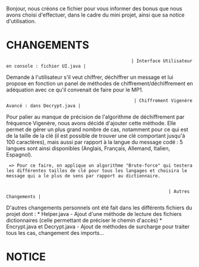 
Bonjour, nous créons ce fichier pour vous informer des bonus que nous avons choisi d'effectuer, dans le cadre du mini projet, ainsi que sa notice d'utilisation.

#                                                                      CHANGEMENTS

                                                   | Interface Utilisateur en console : fichier UI.java | 

Demande à l'utilisateur s'il veut chiffrer, déchiffrer un message et lui propose en fonction un panel de méthodes de chiffrement/déchiffrement en adéquation avec ce qu'il convenait de faire pour le MP1.


                                                    | Chiffrement Vigenère Avancé : dans Decrypt.java |

Pour palier au manque de précision de l'algorithme de déchiffrement par fréquence Vigenère, nous avons décidé d'ajouter cette méthode. Elle permet de gérer un plus grand nombre de cas, notamment pour ce qui est de la taille de la clé (il est possible de trouver une clé comportant jusqu'à 100 caractères), mais aussi par rapport à la langue du message codé : 5 langues sont ainsi disponibles (Anglais, Français, Allemand, Italien, Espagnol).

     => Pour ce faire, on applique un algorithme "Brute-force" qui testera les différentes tailles de clé pour tous les langages et choisira le message qui a le plus de sens par rapport au dictionnaire.


                                                                 | Autres Changements |
                                                                 
D'autres changements personnels ont été fait dans les différents fichiers du projet dont :
    * Helper.java - Ajout d'une méthode de lecture des fichiers dictionnaires (celle permettant de préciser le chemin d'accès)
    * Encrypt.java et Decrypt.java - Ajout de méthodes de surcharge pour traiter tous les cas, changement des imports...

#                                                                       NOTICE
